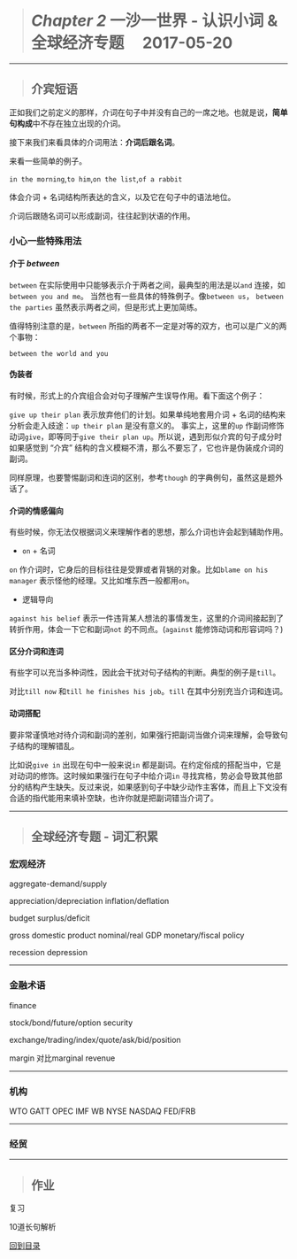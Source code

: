 ># *Chapter 2* 一沙一世界 - 认识小词 & 全球经济专题      2017-05-20

---

>## 介宾短语

正如我们之前定义的那样，介词在句子中并没有自己的一席之地。也就是说，**简单句构成**中不存在独立出现的介词。

接下来我们来看具体的介词用法：**介词后跟名词**。

来看一些简单的例子。

`in the morning`,`to him`,`on the list`,`of a rabbit`

体会介词 + 名词结构所表达的含义，以及它在句子中的语法地位。

介词后跟随名词可以形成副词，往往起到状语的作用。

### 小心一些特殊用法

#### 介于 *between*

`between` 在实际使用中只能够表示介于两者之间，最典型的用法是以`and` 连接，如`between you and me`。
当然也有一些具体的特殊例子。像`between us`， `between the parties` 虽然表示两者之间，但是形式上更加简练。

值得特别注意的是，`between` 所指的两者不一定是对等的双方，也可以是广义的两个事物：

`between the world and you`

#### 伪装者

有时候，形式上的介宾组合会对句子理解产生误导作用。看下面这个例子：

`give up their plan` 表示放弃他们的计划。如果单纯地套用介词 + 名词的结构来分析会走入歧途：`up their plan` 是没有意义的。
事实上，这里的`up` 作副词修饰动词`give`，即等同于`give their plan up`。所以说，遇到形似介宾的句子成分时如果感觉到 “介宾” 结构的含义模糊不清，那么不要忘了，它也许是伪装成介词的副词。

同样原理，也要警惕副词和连词的区别，参考`though` 的字典例句，虽然这是题外话了。

#### 介词的情感偏向

有些时候，你无法仅根据词义来理解作者的思想，那么介词也许会起到辅助作用。

* `on` + 名词

`on` 作介词时，它身后的目标往往是受罪或者背锅的对象。比如`blame on his manager` 表示怪他的经理。又比如堆东西一般都用`on`。

* 逻辑导向

`against his belief` 表示一件违背某人想法的事情发生，这里的介词间接起到了转折作用，体会一下它和副词`not` 的不同点。(`against` 能修饰动词和形容词吗？)

#### 区分介词和连词

有些字可以充当多种词性，因此会干扰对句子结构的判断。典型的例子是`till`。

对比`till now` 和`till he finishes his job`。`till` 在其中分别充当介词和连词。


#### 动词搭配

要非常谨慎地对待介词和副词的差别，如果强行把副词当做介词来理解，会导致句子结构的理解错乱。

比如说`give in` 出现在句中一般来说`in` 都是副词。在约定俗成的搭配当中，它是对动词的修饰。这时候如果强行在句子中给介词`in` 寻找宾格，势必会导致其他部分的结构产生缺失。反过来说，如果感到句子中缺少动作主客体，而且上下文没有合适的指代能用来填补空缺，也许你就是把副词错当介词了。

---

>## 全球经济专题 - 词汇积累

### 宏观经济

aggregate-demand/supply

appreciation/depreciation
inflation/deflation

budget surplus/deficit

gross domestic product
nominal/real GDP
monetary/fiscal policy

recession
depression

---

### 金融术语

finance

stock/bond/future/option
security

exchange/trading/index/quote/ask/bid/position

margin 对比marginal revenue

---

### 机构

WTO GATT OPEC
IMF WB
NYSE NASDAQ FED/FRB

---

### 经贸



---

>## 作业

复习

10道长句解析
 
 
[回到目录](https://github.com/Comac123/EN666/blob/master/README.md)
